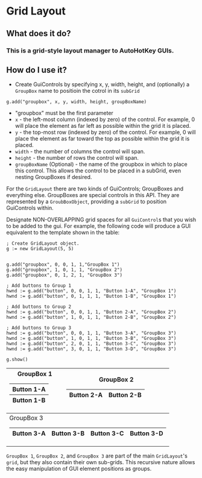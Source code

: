 # Grid Layout

## What does it do?

### This is a grid-style layout manager to AutoHotKey GUIs. 

## How do I use it?


+ Create GuiControls by specifying x, y, width, height, and (optionally) a `GroupBox` name to positioin the cotrol in its `subGrid`
  
```g.add("groupbox", x, y, width, height, groupBoxName)```

+ "groupbox" must be the first parameter
+ `x` - the left-most column (indexed by zero) of the control. For example, 0 will place the element as far left as possible within the grid it is placed.
+ `y` - the top-most row (indexed by zero) of the control. For example, 0 will place the element as far toward the top as possible within the grid it is placed.
+ `width` - the number of columns the control will span. 
+ `height` - the number of rows the control will span.
+ `groupBoxName` (Optional) - the name of the groupbox in which to place this control. This allows the control to be placed in a subGrid, even nesting GroupBoxes if desired.

For the `GridLayout` there are two kinds of GuiControls; GroupBoxes and everything else. GroupBoxes are special controls in this API. They are represented by a `GroubBoxObject`, providing a `subGrid` to position GuiControls within.



Designate NON-OVERLAPPING grid spaces for all `GuiControl`s that you wish to be added to the gui. For example, the following code will produce a GUI equivalent to the template shown in the table:</br>

```
; Create GridLayout object.
g := new GridLayout(5, 5)

 
g.add("groupbox", 0, 0, 1, 1,"GroupBox 1")
g.add("groupbox", 1, 0, 1, 1, "GroupBox 2")
g.add("groupbox", 0, 1, 2, 1, "GroupBox 3")

; Add buttons to Group 1
hwnd := g.add("button", 0, 0, 1, 1, "Button 1-A", "GroupBox 1")
hwnd := g.add("button", 0, 1, 1, 1, "Button 1-B", "GroupBox 1")	

; Add buttons to Group 2
hwnd := g.add("button", 0, 0, 1, 1, "Button 2-A", "GroupBox 2")
hwnd := g.add("button", 1, 0, 1, 1, "Button 2-B", "GroupBox 2")

; Add buttons to Group 3
hwnd := g.add("button", 0, 0, 1, 1, "Button 3-A", "GroupBox 3")
hwnd := g.add("button", 1, 0, 1, 1, "Button 3-B", "GroupBox 3")
hwnd := g.add("button", 2, 0, 1, 1, "Button 3-C", "GroupBox 3")
hwnd := g.add("button", 3, 0, 1, 1, "Button 3-D", "GroupBox 3")

g.show()
```

<table>
    <thead>
        <tr>
            <th>GroupBox 1<table> <thead> <tr> <th>Button 1-A</th> </tr> <tr> <th>Button 1-B</th> </tr> </thead> <tbody> </tbody> </table></th>
            <th>GroupBox 2<table> <thead> <tr> <th>Button 2-A</th> <th>Button 2-B</th> </tr> </thead> </table></th>
        </tr>
    </thead>
    <tbody>
        <tr>
            <td colspan="2">GroupBox 3<table> <thead> <tr> <th>Button 3-A</th> <th>Button 3-B</th> <th>Button 3-C</th> <th>Button 3-D</th> </tr> </thead> </table></td>
        </tr>
    </tbody>
</table>

`GroupBox 1`, `GroupBox 2`, and `GroupBox 3` are part of the main `GridLayout`'s `grid`, but they also contain their own sub-grids. This recursive nature allows the easy manipulation of GUI element positions as groups.

